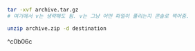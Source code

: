 ```bash
tar -xvf archive.tar.gz
# 여기에서 v는 생략해도 됨. v는 그냥 어떤 파일이 풀리는지 콘솔로 찍어줌.

unzip archive.zip -d destination
```

^c0b06c